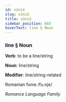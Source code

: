 ```yaml
---
id: vünië
slug: vünië
title: vünië
sidebar_position: 603
hoverText: line § Noun
---
```


### line § Noun

**Verb**: to be a line/string

**Noun**: line/string

**Modifier**: line/string-related

Romanian funie /fu.nje/

*Romance Language Family*